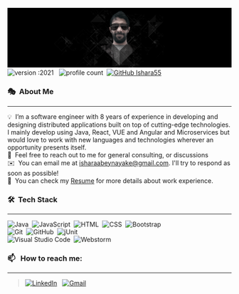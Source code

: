 ![BannerGIF](assets/logo.png)
![version :2021](https://img.shields.io/badge/version-2021-informational?style=flat&logo=appveyor) &nbsp;
![profile count](https://komarev.com/ghpvc/?username=Ishara55&color=red)&nbsp;
[![GitHub Ishara55](https://img.shields.io/github/followers/Ishara55?label=follow&style=social)](https://github.com/Ishara55)&nbsp;
### 🎭 &nbsp;About Me

---

💡 &nbsp;I’m a software engineer with 8 years of experience in developing and designing distributed applications built on top of cutting-edge technologies. I mainly develop using Java, React, VUE and Angular and Microservices but would love to work with new languages and technologies wherever an opportunity presents itself.\
💬 &nbsp;Feel free to reach out to me for general consulting, or discussions\
✉️ &nbsp;You can email me at isharaabeynayake@gmail.com. I'll try to respond as soon as possible!\
📄 &nbsp;You can check my [Resume](http://ishara.me) for more details about work experience.

### 🛠 &nbsp;Tech Stack

---

![Java](https://img.shields.io/badge/-Java-05122A?style=flat&logo=Java&logoColor=FFA518)&nbsp;
![JavaScript](https://img.shields.io/badge/-JavaScript-05122A?style=flat&logo=javascript)&nbsp;
![HTML](https://img.shields.io/badge/-HTML-05122A?style=flat&logo=HTML5)&nbsp;
![CSS](https://img.shields.io/badge/-CSS-05122A?style=flat&logo=CSS3&logoColor=1572B6)&nbsp;
![Bootstrap](https://img.shields.io/badge/-Bootstrap-05122A?style=flat&logo=bootstrap&logoColor=563D7C)\
![Git](https://img.shields.io/badge/-Git-05122A?style=flat&logo=git)&nbsp;
![GitHub](https://img.shields.io/badge/-GitHub-05122A?style=flat&logo=github)&nbsp;
![jUnit](https://img.shields.io/badge/jUnit%20-%23150458.svg?&style=flat&logo=Java&logoColor=white)&nbsp;\
![Visual Studio Code](https://img.shields.io/badge/-Visual%20Studio%20Code-05122A?style=flat&logo=visual-studio-code&logoColor=007ACC)&nbsp;
![Webstorm](https://img.shields.io/badge/-Webstorm-05122A?style=flat&logo=webstorm&logoColor=007ACC)&nbsp;

### 📫 &nbsp; How to reach me:

---

><a href="https://www.linkedin.com/in/ishara55/"><img alt="LinkedIn" src="https://img.shields.io/badge/linkedin%20-%230077B5.svg?&style=flat&logo=linkedin&logoColor=white"/></a> &nbsp;
<a href="mailto:isharaabeynayake@gmail.com"><img alt="Gmail" src="https://img.shields.io/badge/Gmail-D14836?style=flat&logo=gmail&logoColor=white" /></a> &nbsp;


